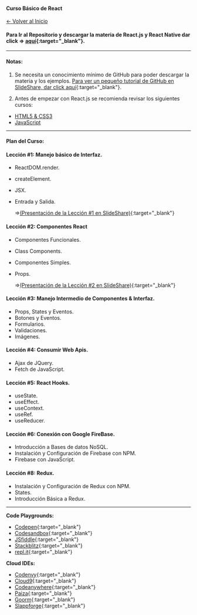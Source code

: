 
#### Curso Básico de React

[<- Volver al Inicio](https://profesantiago.github.io) 

#### Para Ir al Repositorio y descargar la materia de React.js y React Native dar click => [aquí](https://github.com/ProfeSantiago/ReactJS){:target="_blank"}. 

<hr/>

#### Notas:
1) Se necesita un conocimiento mínimo de GitHub para poder descargar la materia y los ejemplos.
[Para ver un pequeño tutorial de GitHub en SlideShare, dar click aquí](https://www.slideshare.net/santiagorodriguezpaniagua/git-hub-amp-github-desktop-2019){:target="_blank"}. 


2) Antes de empezar con React.js se recomienda revisar los siguientes cursos:
- [HTML5 & CSS3](https://profesantiago.github.io/HTMLCSS)
- [JavaScript](https://profesantiago.github.io/JavaScript)


<hr/>

#### Plan del Curso:

#### Lección #1: Manejo básico de Interfaz.
* ReactDOM.render.
* createElement.
* JSX.
* Entrada y Salida.

  =>[(Presentación de la Lección #1 en SlideShare)](https://www.slideshare.net/santiagorodriguezpaniagua/introduccion-a-react){:target="_blank"}

#### Lección #2: Componentes React
* Componentes Funcionales.
* Class Components.
* Componentes Simples.
* Props.

  =>[(Presentación de la Lección #2 en SlideShare)](https://es.slideshare.net/santiagorodriguezpaniagua/componentes-react){:target="_blank"}

#### Lección #3: Manejo Intermedio de Componentes & Interfaz.
* Props, States y Eventos.
* Botones y Eventos.
* Formularios.
* Validaciones.
* Imágenes.

#### Lección #4: Consumir Web Apis.
* Ajax de JQuery.
* Fetch de JavaScript.

#### Lección #5: React Hooks.
* useState.
* useEffect.
* useContext.
* useRef.
* useReducer.

#### Lección #6: Conexión con Google FireBase.
* Introducción a Bases de datos NoSQL. 
* Instalación y Configuración de Firebase con NPM.
* Firebase con JavaScript.


#### Lección #8: Redux.
* Instalación y Configuración de Redux con NPM.
* States.
* Introducción Básica a Redux.

<hr/>

**Code Playgrounds:**
- [Codepen](https://codepen.io/){:target="_blank"}
- [Codesandbox](https://codesandbox.io){:target="_blank"}
- [JSfiddle](https://jsfiddle.net/){:target="_blank"}
- [Stackblitz](https://stackblitz.com/){:target="_blank"}
- [repl.it](https://repl.it/languages){:target="_blank"}

**Cloud IDEs:**
- [Codenvy](https://codenvy.io/){:target="_blank"}
- [Cloud9](https://c9.io){:target="_blank"}
- [Codeanywhere](https://codeanywhere.com/){:target="_blank"}
- [Paiza](https://paiza.io/es){:target="_blank"}
- [Goorm](https://www.goorm.io/){:target="_blank"}
- [Slappforge](https://slappforge.com/){:target="_blank"}
